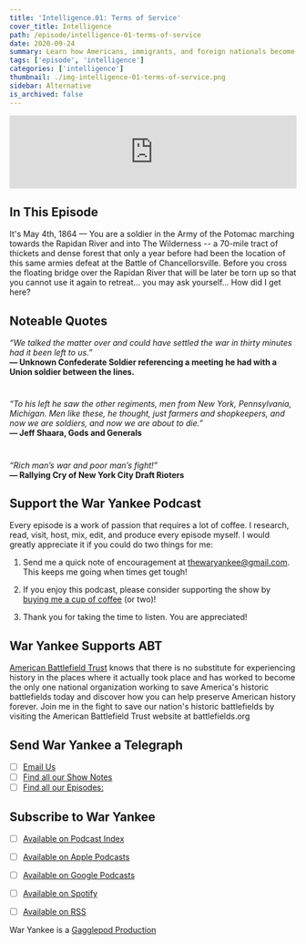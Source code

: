 ```yaml
---
title: 'Intelligence.01: Terms of Service'
cover_title: Intelligence
path: /episode/intelligence-01-terms-of-service
date: 2020-09-24
summary: Learn how Americans, immigrants, and foreign nationals become soldiers in the Union Army of the Potomac in 1864.
tags: ['episode', 'intelligence']
categories: ['intelligence']
thumbnail: ./img-intelligence-01-terms-of-service.png
sidebar: Alternative
is_archived: false
---
```


<iframe title="Embed Player" src="https://play.libsyn.com/embed/episode/id/16137983/height/128/theme/modern/size/standard/thumbnail/yes/custom-color/2b3f55/time-start/00:00:00/playlist-height/200/direction/backward/download/yes" height="128" width="100%" scrolling="no" allowfullscreen="" webkitallowfullscreen="true" mozallowfullscreen="true" oallowfullscreen="true" msallowfullscreen="true" style="border: none;"></iframe>

## In This Episode

It's May 4th, 1864 — You are a soldier in the Army of the Potomac marching towards the Rapidan River and into The Wilderness -- a 70-mile tract of thickets and dense forest that only a year before had been the location of this same armies defeat at the Battle of Chancellorsville. Before you cross the floating bridge over the Rapidan River that will be later be torn up so that you cannot use it again to retreat... you may ask yourself... How did I get here?

## Noteable Quotes

*“We talked the matter over and could have settled the war in thirty minutes had it been left to us.”*<br />
**— Unknown Confederate Soldier referencing a meeting he had with a Union soldier between the lines.**

#

*“To his left he saw the other regiments, men from New York, Pennsylvania, Michigan. Men like these, he thought, just farmers and shopkeepers, and now we are soldiers, and now we are about to die.”*<br />
**— Jeff Shaara, Gods and Generals**

#

*“Rich man’s war and poor man’s fight!”*<br />
**— Rallying Cry of New York City Draft Rioters**

## Support the War Yankee Podcast
Every episode is a work of passion that requires a lot of coffee. I research, read, visit, host, mix, edit, and produce every episode myself. I would greatly appreciate it if you could do two things for me:

1. Send me a quick note of encouragement at [thewaryankee@gmail.com](mailto:thewaryankee@gmail.com). This keeps me going when times get tough!

2. If you enjoy this podcast, please consider supporting the show by [buying me a cup of coffee](https://www.buymeacoffee.com/waryankee) (or two)!

3. Thank you for taking the time to listen. You are appreciated!


## War Yankee Supports ABT 
[American Battlefield Trust](https://battlefields.org) knows that there is no substitute for experiencing history in the places where it actually took place and has worked to become the only one national organization working to save America\'s historic battlefields today and discover how you can help preserve American history forever. Join me in the fight to save our nation\'s historic battlefields by visiting the American Battlefield Trust website at  battlefields.org

## Send War Yankee a Telegraph
- [ ] [Email Us](mailto:thewaryankee@gmail.com)
- [ ] [Find all our Show Notes](http://waryankee.com)
- [ ] [Find all our Episodes:](http://waryankee.libsyn.com)

## Subscribe to War Yankee
- [ ] [Available on Podcast Index](https://podcastindex.org/podcast/452056)
- [ ] [Available on Apple Podcasts]("https://podcasts.apple.com/us/podcast/war-yankee/id1522169260\")
- [ ] [Available on Google Podcasts]("https://podcasts.google.com/u/1/feed/aHR0cHM6Ly93YXJ5YW5rZWUubGlic3luLmNvbS9yc3M\")
- [ ] [Available on Spotify]("https://open.spotify.com/show/0ZUjVf8xGNunKioJR2nGes\")
- [ ] [Available on RSS]("https://waryankee.libsyn.com/rss")


War Yankee is a [Gagglepod Production](http://gagglepod.com)